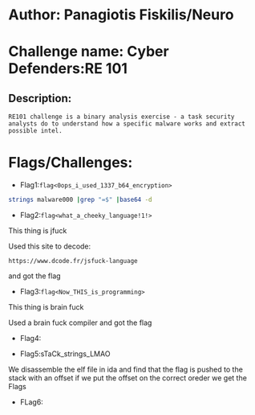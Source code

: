 # Author: Panagiotis Fiskilis/Neuro

# Challenge name: Cyber Defenders:RE 101

## Description: ##

```
RE101 challenge is a binary analysis exercise - a task security analysts do to understand how a specific malware works and extract possible intel.
```

# Flags/Challenges:

- Flag1:```flag<0ops_i_used_1337_b64_encryption>```

```bash
strings malware000 |grep "=$" |base64 -d
```

- Flag2:```flag<what_a_cheeky_language!1!>```

This thing is jfuck

Used this site to decode:

```
https://www.dcode.fr/jsfuck-language
```

and got the flag

- Flag3:```flag<Now_THIS_is_programming>```

This thing is brain fuck

Used a brain fuck compiler and got the flag

- Flag4:


- Flag5:sTaCk_strings_LMAO

We disassemble the elf file in ida and find that the flag is pushed to the stack with an offset if we put the offset on the correct oreder we get the Flags

- FLag6:

